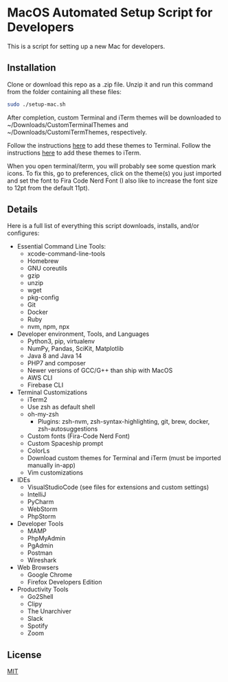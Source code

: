 # MacOS Automated Setup Script for Developers

This is a script for setting up a new Mac for developers.

## Installation

Clone or download this repo as a .zip file. Unzip it and run this command from the folder containing all these files:

```bash
sudo ./setup-mac.sh
```

After completion, custom Terminal and iTerm themes will be downloaded to ~/Downloads/CustomTerminalThemes and ~/Downloads/CustomiTermThemes, respectively.

Follow the instructions [here](https://support.apple.com/guide/terminal/import-and-export-terminal-profiles-trml4299c696/mac) to add these themes to Terminal.
Follow the instructions [here](https://iterm2colorschemes.com/) to add these themes to iTerm.

When you open terminal/iterm, you will probably see some question mark icons. To fix this, go to preferences, click on the theme(s) you just imported and set the font to Fira Code Nerd Font (I also like to increase the font size to 12pt from the default 11pt).

## Details

Here is a full list of everything this script downloads, installs, and/or configures:

- Essential Command Line Tools:
    - xcode-command-line-tools
    - Homebrew
    - GNU coreutils
    - gzip
    - unzip
    - wget
    - pkg-config
    - Git
    - Docker
    - Ruby
    - nvm, npm, npx
- Developer environment, Tools, and Languages
    - Python3, pip, virtualenv
    - NumPy, Pandas, SciKit, Matplotlib
    - Java 8 and Java 14
    - PHP7 and composer
    - Newer versions of GCC/G++ than ship with MacOS
    - AWS CLI
    - Firebase CLI
- Terminal Customizations
    - iTerm2
    - Use zsh as default shell
    - oh-my-zsh
        - Plugins: zsh-nvm, zsh-syntax-highlighting, git, brew, docker, zsh-autosuggestions
    - Custom fonts (Fira-Code Nerd Font)
    - Custom Spaceship prompt
    - ColorLs
    - Download custom themes for Terminal and iTerm (must be imported manually in-app)
    - Vim customizations
- IDEs
    - VisualStudioCode (see files for extensions and custom settings)
    - IntelliJ
    - PyCharm
    - WebStorm
    - PhpStorm
- Developer Tools
    - MAMP
    - PhpMyAdmin
    - PgAdmin
    - Postman
    - Wireshark
- Web Browsers
    - Google Chrome
    - Firefox Developers Edition
- Productivity Tools
    - Go2Shell
    - Clipy
    - The Unarchiver
    - Slack
    - Spotify
    - Zoom

## License

[MIT](https://choosealicense.com/licenses/mit/)